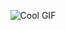 <p align="center">
  <img src="https://i.pinimg.com/originals/10/60/05/1060054b879a633d6ea14d935331c3ca.gif" alt="Cool GIF" />
</p>
